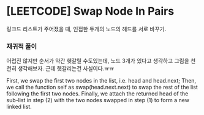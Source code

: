 # [LEETCODE] Swap Node In Pairs

링크드 리스트가 주어졌을 때, 인접한 두개의 노드의 헤드를 서로 바꾸기.

### 재귀적 풀이

어렵진 않지만 순서가 약간 헷갈릴 수도있는데, 노드 3개가 있다고 생각하고 그림을 천천히 생각해보자. 근데 헷갈리는건 사실이다.ㅠㅠ

First, we swap the first two nodes in the list, i.e. head and head.next;
Then, we call the function self as swap(head.next.next) to swap the rest of the list following the first two nodes.
Finally, we attach the returned head of the sub-list in step (2) with the two nodes swapped in step (1) to form a new linked list.
